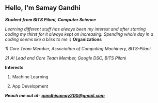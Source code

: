 ## Hello, I'm Samay Gandhi 

***Student from BITS Pilani, Computer Science***

*Learning different stuff has always been my interest and after starting coding my thirst for it always kept on increasing. Spending whole day in a coding seems like a bliss to me :)*
**Organizations**

*1) Core Team Member, Association of Computing Machinery, BITS-Pilani* 

*2) AI Lead and Core Team Member, Google DSC, BITS Pilani*

**Interests**

1) Machine Learning

2) App Development

***Reach me out at- gandhisamay200@gmail.com***
<!---
gandhisamay/gandhisamay is a ✨ special ✨ repository because its `README.md` (this file) appears on your GitHub profile.
You can click the Preview link to take a look at your changes.
--->
